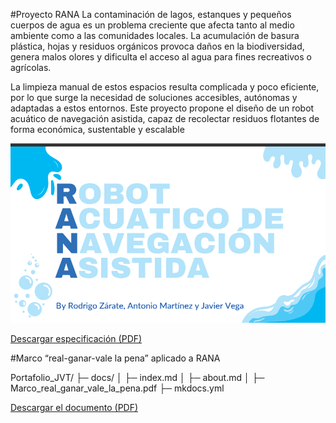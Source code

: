  #Proyecto RANA
 La contaminación de lagos, estanques y pequeños cuerpos de agua es un problema creciente que afecta tanto al medio ambiente como a las comunidades locales. La acumulación de basura plástica, hojas y residuos orgánicos provoca daños en la biodiversidad, genera malos olores y dificulta el acceso al agua para fines recreativos o agrícolas.

 La limpieza manual de estos espacios resulta complicada y poco eficiente, por lo que surge la necesidad de soluciones accesibles, autónomas y adaptadas a estos entornos. Este proyecto propone el diseño de un robot acuático de navegación asistida, capaz de recolectar residuos flotantes de forma económica, sustentable y escalable

![Diagrama del sistema](rana.png)


[Descargar especificación (PDF)](rana12.pdf)
 
#Marco “real-ganar-vale la pena” aplicado a RANA

Portafolio_JVT/
├─ docs/
│  ├─ index.md
│  ├─ about.md
│  ├─ Marco_real_ganar_vale_la_pena.pdf
├─ mkdocs.yml


[Descargar el documento (PDF)](Marco_real_ganar_vale_la_pena.pdf)



